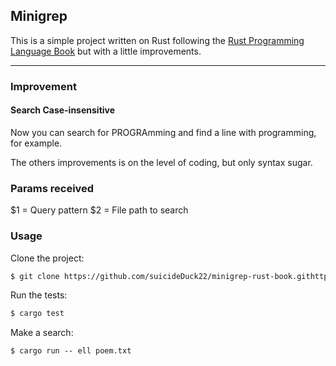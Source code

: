 ## Minigrep
This is a simple project written on Rust following the [Rust Programming Language Book](https://doc.rust-lang.org/book/) but with a little improvements.

---

### Improvement
#### Search Case-insensitive
Now you can search for PROGRAmming and find a line with programming, for example.

The others improvements is on the level of coding, but only syntax sugar.

### Params received
\$1 = Query pattern
\$2 = File path to search

### Usage
Clone the project:
```bash
$ git clone https://github.com/suicideDuck22/minigrep-rust-book.githttps://github.com/suicideDuck22/minigrep-rust-book.git
```

Run the tests:
```bash
$ cargo test
```

Make a search:
```
$ cargo run -- ell poem.txt
```